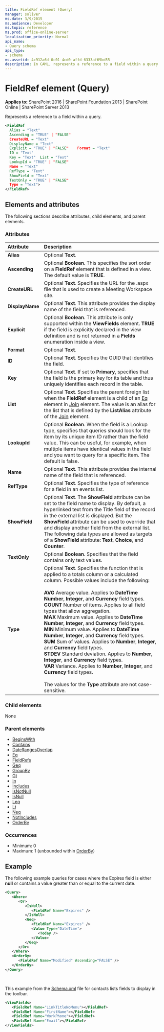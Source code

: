 ```yaml
---
title: FieldRef element (Query)
manager: soliver
ms.date: 3/9/2015
ms.audience: Developer
ms.topic: reference
ms.prod: office-online-server
localization_priority: Normal
api_name:
- Query schema
api_type:
- schema
ms.assetid: 4c912a6d-0c01-4cd0-affd-6333af69bd55
description: In CAML, represents a reference to a field within a query.
---
```


# FieldRef element (Query)

**Applies to:** SharePoint 2016 | SharePoint Foundation 2013 | SharePoint Online | SharePoint Server 2013
  
Represents a reference to a field within a query.
  
```XML
<FieldRef
  Alias = "Text"
  Ascending = "TRUE" | "FALSE"
  CreateURL = "Text"
  DisplayName = "Text"
  Explicit = "TRUE" | "FALSE"    Format = "Text"
  ID = "Text"
  Key = "Text"  List = "Text"
  LookupId = "TRUE" | "FALSE"
  Name = "Text"
  RefType = "Text"
  ShowField = "Text"
  TextOnly = "TRUE" | "FALSE"
  Type = "Text">
</FieldRef>
```

## Elements and attributes

The following sections describe attributes, child elements, and parent elements.

### Attributes

|**Attribute**|**Description**|
|:-----|:-----|
|**Alias** <br/> |Optional **Text**.  <br/> |
|**Ascending** <br/> |Optional **Boolean**. This specifies the sort order on a **FieldRef** element that is defined in a view. The default value is **TRUE**.  <br/> |
|**CreateURL** <br/> |Optional **Text**. Specifies the URL for the .aspx file that is used to create a Meeting Workspace site.  <br/> |
|**DisplayName** <br/> |Optional **Text**. This attribute provides the display name of the field that is referenced.  <br/> |
|**Explicit** <br/> |Optional **Boolean**. This attribute is only supported within the **ViewFields** element. **TRUE** if the field is explicitly declared in the view definition and is not returned in a **Fields** enumeration inside a view.  <br/> |
|**Format** <br/> |Optional **Text**.  <br/> |
|**ID** <br/> |Optional **Text**. Specifies the GUID that identifies the field.  <br/> |
|**Key** <br/> |Optional **Text**. If set to **Primary**, specifies that the field is the primary key for its table and thus uniquely identifies each record in the table.  <br/> |
|**List** <br/> |Optional **Text**. Specifies the parent foreign list when the **FieldRef** element is a child of an [Eq](eq-element-query.md) element in [Join](join-element-view.md) element. The value is an alias for the list that is defined by the **ListAlias** attribute of the [Join](join-element-view.md) element.  <br/> |
|**LookupId** <br/> |Optional **Boolean**. When the field is a Lookup type, specifies that queries should look for the item by its unique item ID rather than the field value. This can be useful, for example, when multiple items have identical values in the field and you want to query for a specific item. The default is false.  <br/> |
|**Name** <br/> |Optional **Text**. This attribute provides the internal name of the field that is referenced.  <br/> |
|**RefType** <br/> |Optional **Text**. Specifies the type of reference for a field in an events list.  <br/> |
|**ShowField** <br/> |Optional **Text**. The **ShowField** attribute can be set to the field name to display. By default, a hyperlinked text from the Title field of the record in the external list is displayed. But the **ShowField** attribute can be used to override that and display another field from the external list.  <br/> The following data types are allowed as targets of a **ShowField** attribute: **Text**, **Choice**, and **Counter**.  <br/> |
|**TextOnly** <br/> |Optional **Boolean**. Specifies that the field contains only text values.  <br/> |
|**Type** <br/> | Optional **Text**. Specifies the function that is applied to a totals column or a calculated column. Possible values include the following:<br/><br/> **AVG** Average value. Applies to **DateTime** **Number**, **Integer**, and **Currency** field types.  <br/> **COUNT** Number of items. Applies to all field types that allow aggregation.  <br/> **MAX** Maximum value. Applies to **DateTime** **Number**, **Integer**, and **Currency** field types.  <br/> **MIN** Minimum value. Applies to **DateTime** **Number**, **Integer**, and **Currency** field types.  <br/> **SUM** Sum of values. Applies to **Number**, **Integer**, and **Currency** field types.  <br/> **STDEV** Standard deviation. Applies to **Number**, **Integer**, and **Currency** field types.  <br/> **VAR** Variance. Applies to **Number**, **Integer**, and **Currency** field types.  <br/><br/>The values for the **Type** attribute are not case-sensitive.  <br/> |
   
### Child elements

None
   
### Parent elements

- [BeginsWith](beginswith-element-query.md)
- [Contains](contains-element-query.md)
- [DateRangesOverlap](daterangesoverlap-element-query.md)
- [Eq](eq-element-query.md)
- [FieldRefs](fieldrefs-element-list.md)
- [Geq](geq-element-query.md)
- [GroupBy](groupby-element-query.md)
- [Gt](gt-element-query.md)
- [In](in-element-query.md)
- [Includes](includes-element-query.md)
- [IsNotNull](isnotnull-element-query.md)
- [IsNull](isnull-element-query.md)
- [Leq](leq-element-query.md)
- [Lt](lt-element-query.md)
- [Neq](neq-element-query.md)
- [NotIncludes](notincludes-element-query.md)
- [OrderBy](orderby-element-query.md)
   
### Occurrences

- Minimum: 0 
- Maximum: 1 (unbounded within [OrderBy](orderby-element-query.md))
   
## Example

The following example queries for cases where the Expires field is either **null** or contains a value greater than or equal to the current date. 
  
```XML
<Query>
   <Where>
      <Or>
         <IsNull>
            <FieldRef Name="Expires" />
         </IsNull>
         <Geq>
            <FieldRef Name="Expires" />
            <Value Type="DateTime">
               <Today />
            </Value>
         </Geq>
      </Or>
   </Where>
   <OrderBy>
      <FieldRef Name="Modified" Ascending="FALSE" />
   </OrderBy>
</Query>
```

<br/>

This example from the [Schema.xml](http://msdn.microsoft.com/library/c2f01064-80d8-47ee-b602-ecf4c480ac56%28Office.15%29.aspx) file for contacts lists fields to display in the toolbar. 
  
```XML
<ViewFields>
   <FieldRef Name="LinkTitleNoMenu"></FieldRef>
   <FieldRef Name="FirstName"></FieldRef>
   <FieldRef Name="WorkPhone"></FieldRef>
   <FieldRef Name="Email"></FieldRef>
</ViewFields>
```


<br/>

